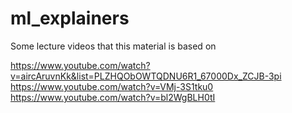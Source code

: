 # ml_explainers

Some lecture videos that this material is based on

https://www.youtube.com/watch?v=aircAruvnKk&list=PLZHQObOWTQDNU6R1_67000Dx_ZCJB-3pi
https://www.youtube.com/watch?v=VMj-3S1tku0
https://www.youtube.com/watch?v=bl2WgBLH0tI
